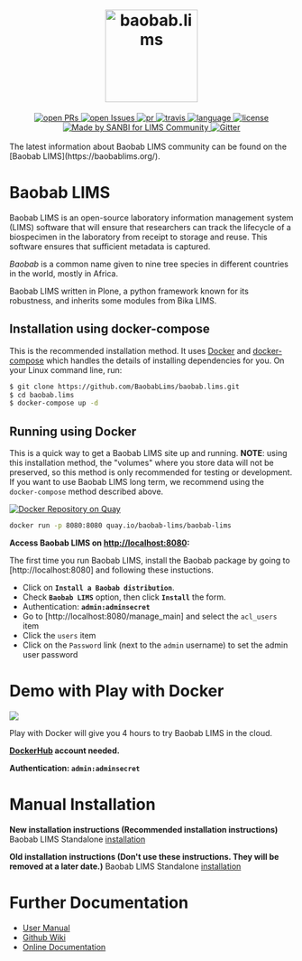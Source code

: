 <div align="center">

  <h1>
    <a href="https://github.com/BaobabLims/baobab.lims">
      <div>
        <img src="https://baobablims.org/wp-content/uploads/2018/11/cropped-Baobab-LOGO.png" alt="baobab.lims" height="164" />
      </div>
    </a>
  </h1>

  <div>
    <a href="https://github.com/BaobabLims/baobab.lims/pulls">
      <img src="https://img.shields.io/github/issues-pr/BaobabLims/baobab.lims.svg?style=for-the-badge" alt="open PRs" />
    </a>
    <a href="https://github.com/BaobabLims/baobab.lims/issues">
      <img src="https://img.shields.io/github/issues/BaobabLims/baobab.lims?style=for-the-badge" alt="open Issues" />
    </a>
    <a href="https://github.com/BaobabLims/baobab.lims">
      <img src="https://img.shields.io/badge/PRs-welcome-brightgreen.svg?style=for-the-badge" alt="pr" />
    </a>
    <a href="https://travis-ci.org/github/BaobabLims/baobab.lims">
       <img src="https://img.shields.io/travis/BaobabLims/baobab.lims/master?style=for-the-badge" alt="travis" />
    </a>
    <a href="https://github.com/BaobabLims/baobab.lims">
       <img src="https://img.shields.io/github/languages/top/BaobabLims/baobab.lims?style=for-the-badge" alt="language" />
    </a>
    <a href="https://github.com/BaobabLims/baobab.lims">
        <img src="https://img.shields.io/github/license/BaobabLims/baobab.lims?style=for-the-badge" alt="license" />
    </a>
    <a href="https://www.baobab.org">
      <img src="https://img.shields.io/badge/Developed%20by-SANBI-yellowgreen?style=for-the-badge" alt="Made by SANBI for LIMS Community" />
    </a>
    <a href="https://gitter.im/BaobabLims/Lobby">
      <img src="https://img.shields.io/gitter/room/BaobabLims/baobab.lims?style=for-the-badge" alt="Gitter"/>
    </a>
  </div>
</div>
<br />
The latest information about Baobab LIMS community can be found on the [Baobab LIMS](https://baobablims.org/).

# Baobab LIMS

Baobab LIMS is an open-source laboratory information management system (LIMS) software that will ensure that researchers can track the lifecycle of a biospecimen in the laboratory from receipt to storage and reuse. This software ensures that sufficient metadata is captured.

_Baobab_ is a common name given to nine tree species in different countries in the world, mostly in Africa.

Baobab LIMS written in Plone, a python framework known for its robustness, and inherits some modules from Bika LIMS.

## Installation using docker-compose

This is the recommended installation method. It uses [Docker](https://docs.docker.com/get-docker/) and [docker-compose](https://docs.docker.com/compose/install/) which handles the details of installing dependencies for you. On your Linux command line, run:

```sh
$ git clone https://github.com/BaobabLims/baobab.lims.git
$ cd baobab.lims
$ docker-compose up -d
```

## Running using Docker

This is a quick way to get a Baobab LIMS site up and running. **NOTE**: using this installation method, the "volumes" where you store data will not be preserved, so this method is only recommended for testing or development. If you want to use Baobab LIMS long term, we recommend using the `docker-compose` method described above.

[![Docker Repository on Quay](https://quay.io/repository/baobab-lims/baobab-lims/status "Docker Repository on Quay")](https://quay.io/repository/baobab-lims/baobab-lims)

```sh
docker run -p 8080:8080 quay.io/baobab-lims/baobab-lims
```

**Access Baobab LIMS on [http://localhost:8080](http://localhost:8080):**

The first time you run Baobab LIMS, install the Baobab package by going to [http://localhost:8080] and following these instuctions.

- Click on **`Install a Baobab distribution`**.
- Check **`Baobab LIMS`** option, then click **`Install`** the form.
- Authentication: **`admin:adminsecret`**
- Go to [http://localhost:8080/manage_main] and select the `acl_users` item
- Click the `users` item
- Click on the `Password` link (next to the `admin` username) to set the admin user password

# Demo with Play with Docker

<a href="http://play-with-docker.com?stack=https://raw.githubusercontent.com/BaobabLims/baobab.lims/master/stack.yml">
  <img src="https://img.shields.io/badge/Try%20in%20-PWD-blue?style=for-the-badge" />
</a>

Play with Docker will give you 4 hours to try Baobab LIMS in the cloud.

**[DockerHub](https://hub.docker.com/) account needed.**

**Authentication: `admin:adminsecret`**

# Manual Installation

**New installation instructions (Recommended installation instructions)**
Baobab LIMS Standalone [installation](https://github.com/BaobabLims/baobab.lims/wiki/Baobab-Lims-Manual-Installation-using-Miniconda)

**Old installation instructions (Don't use these instructions.  They will be removed at a later date.)**
Baobab LIMS Standalone [installation](https://github.com/hocinebendou/baobab.lims/wiki/Installation)

# Further Documentation

- [User Manual](https://b3abiobank.sanbi.ac.za/demo/manual.pdf)
- [Github Wiki](https://github.com/hocinebendou/baobab.lims/wiki)
- [Online Documentation](https://baobab-lims.readthedocs.io/en/latest/)
